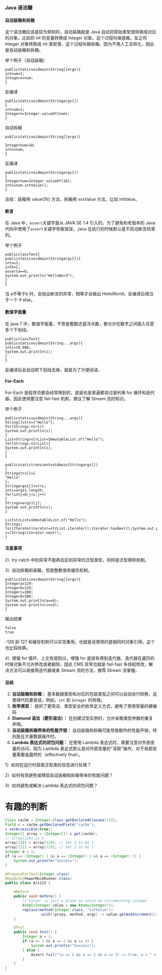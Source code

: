 
### Java 语法糖
#### 自动装箱和拆箱

这个语法糖应该是较为熟知的，自动装箱就是 Java 自动将原始类型值转换成对应的对象，比如将 int 的变量转换成 Integer 对象，这个过程叫做装箱，反之将 Integer 对象转换成 int 类型值，这个过程叫做拆箱。因为不用人工去转化，因此是自动装箱和拆箱。

举个例子（自动装箱）

    publicstaticvoidmain(String[]args){
    intnum=1;
    Integern=num;
    }

反编译

    publicstaticvoidmain(Stringargs[])
    {
    intnum=1;
    Integern=Integer.valueOf(num);
    }

自动拆箱

    publicstaticvoidmain(String[]args){

    Integernum=10;
    intn=num;
    }

反编译

    publicstaticvoidmain(Stringargs[])
    {
    Integernum=Integer.valueOf(10);
    intn=num.intValue();
    }

总结：装箱用 valueOf() 方法，拆箱用 xxxValue 方法，比如 intValue。

#### 断言

在 Java 中，`assert`关键字是从 JAVA SE 1.4 引入的，为了避免和老版本的 Java 代码中使用了`assert`关键字导致错误，Java 在执行的时候默认是不启动断言检查的。

举个例子

    publicclassTest{
    publicstaticvoidmain(Stringargs[]){
    inta=1;
    intb=1;
    asserta==b;
    System.out.println("HelloWord");
    }
    }

当 a不等于b 时，会抛出断言的异常，相等才会输出 HelloWorld，反编译后相当于一个 if else。

#### 数值字面量

在 java 7 中，数值字面量，不管是整数还是浮点数，都允许在数字之间插入任意多个下划线。

    publicclassTest{
    publicstaticvoidmain(String...args){
    inti=10_000;
    System.out.println(i);
    }
    }

反编译后会自动把下划线去掉，就是为了方便阅读。

#### For-Each

For-Each 是程序员都会经常用到的，底层也是普遍都讲过是利用 for 循环和迭代器，因此使用要注意 fail-fast 机制，建议了解 Stream 流的知识。

举个例子

    publicstaticvoidmain(String...args){
    String[]strs={"Hello"};
    for(Strings:strs){
    System.out.println(s);
    }
    List<String>strList=ImmutableList.of("Hello");
    for(Strings:strList){
    System.out.println(s);
    }
    }

    publicstatictransientvoidmain(Stringargs[])
    {
    Stringstrs[]={
    "Hello"
    };
    Stringargs1[]=strs;
    inti=args1.length;
    for(intj=0;j<i;j++)
    {
    Strings=args1[j];
    System.out.println(s);
    }

    ListstrList=ImmutableList.of("Hello");
    Strings;
    for(Iteratoriterator=strList.iterator();iterator.hasNext();System.out.println(s))
    s=(String)iterator.next();
    }

#### 注意事项

2）try catch 中的异常不能再去区别异常的泛型类型，同样是泛型擦除机制。

3）自动拆箱和装箱，但是整数值有缓存机制。

    publicstaticvoidmain(String[]args){
    Integera=129;
    Integerb=129;
    Integerc=100;
    Integerd=100;
    System.out.println(a==b);
    System.out.println(c==d);
    }

输出结果

    false
    true

-128 到 127 和缓存机制可以实现重用，也就是说使用的是相同的对象引用，这个也比较经典。

4）增强 for 循环，上文有提到过，增强 for 底层有用到迭代器，迭代器在遍历的时候对象不允许修改或者删除。因此 CMS 异常也就是 fail-fast 多线程修改，解决方法可以直接用迭代器或者 Stream 流的方法，推荐 Stream 流掌握。

#### 总结
2.
   **自动装箱和拆箱：** 基本数据类型和对应的包装类型之间可以自动进行转换，这使得代码更易读。例如，`int` 到 `Integer` 的转换。
4.
   **枚举类型：** 提供了更简洁、类型安全的枚举定义方式，避免了使用常量的硬编码
7.
   **Diamond 语法（菱形语法）：** 在创建泛型实例时，允许省略类型参数的重复声明。
2.
   **自动装箱拆箱带来的性能开销：** 自动装箱和拆箱可能导致额外的性能开销，特别是在大量数据操作时。
3.
   **Lambda 表达式的闭包问题：** 在使用 Lambda 表达式时，需要注意对外部变量的访问，因为 Lambda 表达式默认是对外部变量的"读取"操作，对于局部变量需要是最终的（effectively final）。


1）如何在运行时获取泛型类的信息进行处理？

2）如何有效避免或降低自动装箱和拆箱带来的性能问题？

3）如何避免或解决 Lambda 表达式的闭包问题？

# 有趣的判断
```java
Class cache = Integer.class.getDeclaredClasses()[0];
Field c = cache.getDeclaredField("cache");
c.setAccessible(true);
Integer[] array = (Integer[]) c.get(cache);
// array[129] is 1
array[130] = array[129]; // Set 2 to be 1
array[131] = array[129]; // Set 3 to be 1
Integer a = 1;
if (a == (Integer) 1 && a == (Integer) 2 && a == (Integer) 3) {
    System.out.println("Success");
}
```

```java
@PrepareForTest(Integer.class)
@RunWith(PowerMockRunner.class)
public class Ais123 {

    @Before
    public void before() {
        //"value" is just a place to store an incrementing integer
        AtomicInteger value = new AtomicInteger(1);
        replace(method(Integer.class, "intValue"))
                .with((proxy, method, args) -> value.getAndIncrement());
    }

    @Test
    public void test() {
        Integer a = 1;
        if (a == 1 && a == 2 && a == 3) {
            System.out.println("Success");
        } else {
            Assert.fail("(a == 1 && a == 2 && a == 3) != true, a = " + a.intValue());
        }
    }
}
```